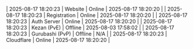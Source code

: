 | 2025-08-17 18:20:23 | Website | Online | 2025-08-17 18:20:20 |
| 2025-08-17 18:20:23 | Registration | Online | 2025-08-17 18:20:20 |
| 2025-08-17 18:20:23 | Auth Server | Online | 2025-08-17 18:20:20 |
| 2025-08-17 18:20:23 | Kezan (PvE) | Offline | 2025-08-03 17:58:02 |
| 2025-08-17 18:20:23 | Gurubashi (PvP) | Offline | N/A |
| 2025-08-17 18:20:23 | Cloudflare | Online | 2025-08-17 18:20:20 |
